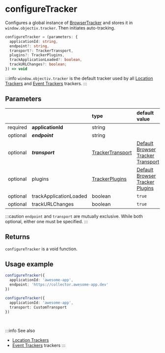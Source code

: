 # configureTracker

Configures a global instance of [BrowserTracker](/tracking/api-reference/interfaces/BrowserTracker.md) and stores it in `window.objectiv.tracker`. Then initiates auto-tracking.

```typescript
configureTracker = (parameters: {
  applicationId: string,
  endpoint?: string,
  transport?: TrackerTransport,
  plugins?: TrackerPlugins,
  trackApplicationLoaded?: boolean,
  trackURLChanges?: boolean;
}) => void
```

:::info
`window.objectiv.tracker` is the default tracker used by all [Location Trackers](/tracking/api-reference/location-trackers/overview.md) and [Event Trackers](/tracking/api-reference/event-trackers/overview.md) trackers.
:::


## Parameters
|          |                        | type                      | default value
| :-:      | :--                    | :--                       | :--           
| required | **applicationId**      | string                    |
| optional | **_endpoint_**         | string                    |
| optional | **_transport_**        | [TrackerTransport](/todo) | [Default Browser Tracker Transport](/todo)
| optional | plugins                | [TrackerPlugins](/todo)   | [Default Browser Tracker Plugins](/todo)
| optional | trackApplicationLoaded | boolean                   | `true`
| optional | trackURLChanges        | boolean                   | `true`

:::caution
`endpoint` and `transport` are mutually exclusive. While both optional, either one must be specified.
:::

## Returns
`configureTracker` is a void function.

## Usage example

```typescript jsx
configureTracker({
  applicationId: 'awesome-app',
  endpoint: 'https://collector.awesome-app.dev' 
})
```

```typescript jsx
configureTracker({
  applicationId: 'awesome-app',
  transport: CustomTransport 
})
```


<br />

:::info See also
- [Location Trackers](/tracking/api-reference/location-trackers/overview.md) 
- [Event Trackers](/tracking/api-reference/event-trackers/overview.md) trackers
:::
